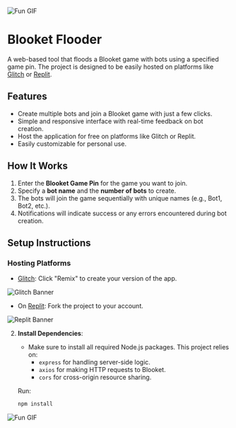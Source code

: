 ![Fun GIF](https://media0.giphy.com/media/v1.Y2lkPTc5MGI3NjExZmw5NWM4cGppNWx6Y2Vzb21uZmRoNHA1YjNiMjhxdjd5bWJtNzZmMSZlcD12MV9pbnRlcm5hbF9naWZfYnlfaWQmY3Q9cw/WIhTOyUlNHyUDIFDmQ/giphy.webp)
# Blooket Flooder

A web-based tool that floods a Blooket game with bots using a specified game pin. The project is designed to be easily hosted on platforms like [Glitch](https://glitch.com/) or [Replit](https://replit.com/).

## Features
- Create multiple bots and join a Blooket game with just a few clicks.
- Simple and responsive interface with real-time feedback on bot creation.
- Host the application for free on platforms like Glitch or Replit.
- Easily customizable for personal use.

## How It Works
1. Enter the **Blooket Game Pin** for the game you want to join.
2. Specify a **bot name** and the **number of bots** to create.
3. The bots will join the game sequentially with unique names (e.g., Bot1, Bot2, etc.).
4. Notifications will indicate success or any errors encountered during bot creation.

## Setup Instructions

### Hosting Platforms
   -  [Glitch](https://glitch.com/edit/#!/blooketflooder): Click "Remix" to create your version of the app.

![Glitch Banner](https://encrypted-tbn0.gstatic.com/images?q=tbn:ANd9GcTDb4LmQj0Q4STVvM3oRj4Wd5M8vNqL-14fWg&s)
   
- On [Replit](https://replit.com/@chill2030/BlooketFlooder?v=1): Fork the project to your account.

![Replit Banner](https://cdn.icon-icons.com/icons2/2699/PNG/512/replit_logo_icon_168861.png)

2. **Install Dependencies**:
   - Make sure to install all required Node.js packages. This project relies on:
     - `express` for handling server-side logic.
     - `axios` for making HTTP requests to Blooket.
     - `cors` for cross-origin resource sharing.

   Run:
   ```bash
   npm install
![Fun GIF](https://media0.giphy.com/media/v1.Y2lkPTc5MGI3NjExcjhmMWxkYzJkdDM5eXR4OXdkOWpkbnRtajhrcW91bHJ6dW5sdmRxYyZlcD12MV9pbnRlcm5hbF9naWZfYnlfaWQmY3Q9cw/gii0Lant3XF3V9ony6/giphy.webp)
